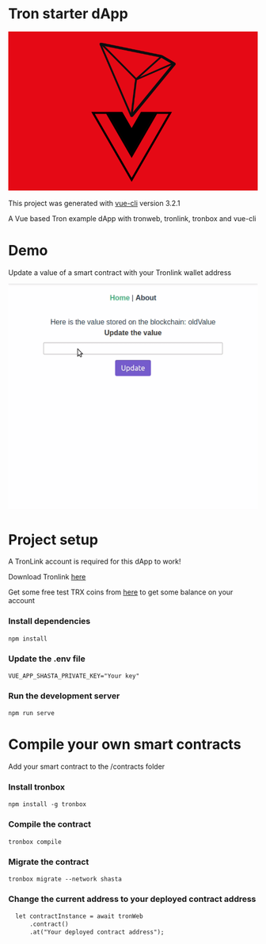 # Tron starter dApp

<p align="center">		
  <img src="logo.PNG">		
</p>

This project was generated with [vue-cli](https://github.com/vuejs/vue-cli) version 3.2.1

A Vue based Tron example dApp with tronweb, tronlink, tronbox and vue-cli

# Demo
Update a value of a smart contract with your Tronlink wallet address

![](demo.gif)

# Project setup
A TronLink account is required for this dApp to work!

Download Tronlink [here](https://chrome.google.com/webstore/detail/tronlink/ibnejdfjmmkpcnlpebklmnkoeoihofec)

Get some free test TRX coins from [here](https://www.trongrid.io/shasta/) to get some balance on your account

### Install dependencies
```
npm install
```
### Update the .env file
```
VUE_APP_SHASTA_PRIVATE_KEY="Your key"
```
### Run the development server
```
npm run serve
```

# Compile your own smart contracts
Add your smart contract to the /contracts folder

### Install tronbox
```
npm install -g tronbox
```

### Compile the contract
```
tronbox compile
```

### Migrate the contract
```
tronbox migrate --network shasta
```
### Change the current address to your deployed contract address
```
  let contractInstance = await tronWeb
      .contract()
      .at("Your deployed contract address");
```
